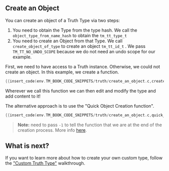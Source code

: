 ## Create an Object

You can create an object of a Truth Type via two steps:

1. You need to obtain the Type from the type hash. We call the `object_type_from_name_hash` to obtain the `tm_tt_type_t`
2. You need to create an Object from that Type. We call `create_object_of_type` to create an object `tm_tt_id_t` . We pass `TM_TT_NO_UNDO_SCOPE` because we do not need an undo scope for our example.

First, we need to have access to a Truth instance. Otherwise, we could not create an object. In this example, we create a function.

```c
{{insert_code(env.TM_BOOK_CODE_SNIPPETS/truth/create_an_object.c,create_my_type_object)}}
```

Wherever we call this function we can then edit and modify the type and add content to it!

The alternative approach is to use the "Quick Object Creation function".

```c
{{insert_code(env.TM_BOOK_CODE_SNIPPETS/truth/create_an_object.c,quick_create_my_type_object)}}
```



> **Note:**  need to pass `-1` to tell the function that we are at the end of the creation process. More info [here]({{docs}}foundation/the_truth.h.html#structtm_the_truth_api.quick_create_object()).



## What is next?

If you want to learn more about how to create your own custom type, follow the ["Custom Truth Type"]({{base_url}}/the_truth/custom_truth_type.html) walkthrough.
